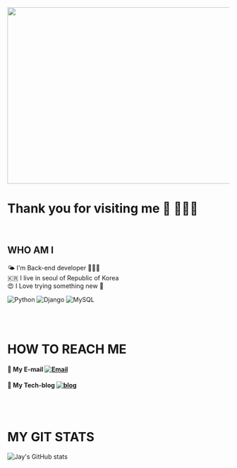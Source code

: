 <img align="center" src=https://user-images.githubusercontent.com/80879214/127741178-f4eb4ef2-45b2-4fa4-8cc8-6e65428aca55.JPG width=1800 height=400>
<br/>

# Thank you for visiting me 👋 👨🏻‍💻          
<br/>

## WHO AM I       
 🌤  I'm Back-end developer  👨🏻‍💻      
 🇰🇷  I live in seoul of Republic of Korea     
 😍  I Love trying something new  🚀    

<img alt="Python" src ="https://img.shields.io/badge/Python-3776AB?style=for-the-badge&logo=python&logoColor=white"> <img alt="Django" src ="https://img.shields.io/badge/Django-092E20?style=for-the-badge&logo=django&logoColor=white"> <img alt="MySQL" src ="https://img.shields.io/badge/MySQL-00000F?style=for-the-badge&logo=mysql&logoColor=white"> 

<br/><br/>      

# HOW TO REACH ME      
####  📩  My E-mail [![Email](https://img.shields.io/badge/Gmail-00AC47?style=flat-square&logo=gmail&logoColor=white)](tlswo1313@gmail.com)
####  📔  My Tech-blog [![blog](https://img.shields.io/badge/Techblog-00AC47?style=flat-square&logo=Blogger&logoColor=white)](https://jake2.tistory.com/)
<br/><br/>
    
# MY GIT STATS        
![Jay's GitHub stats](https://github-readme-stats.vercel.app/api?username=Jay9393)

